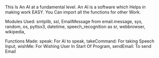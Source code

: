 This Is An AI at a fundamental level.
An AI is a software which Helps in making work EASY.
You Can import all the functions for other Work.

Modules Used:
    smtplib,
    ssl,
    EmailMessage from email.message,
    sys,
    random,
    os,
    pyttsx3,
    datetime,
    speech_recognition as sr,
    webbrowser,
    wikipedia,

Functions Made:
    speak: For AI to speak,
    takeCommand: For taking Speech Input,
    wishMe: For Wishing User In Start Of Program,
    sendEmail: To send Email
